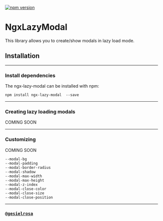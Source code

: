 [![npm version](https://badge.fury.io/js/ngx-lazy-modal.svg)](https://www.npmjs.com/package/ngx-lazy-modal)

# NgxLazyModal

This library allows you to create/show modals in lazy load mode.

## Installation

<hr>

### Install dependencies

The ngx-lazy-modal can be installed with npm:

`npm install ngx-lazy-modal  --save`

<hr>

### Creating lazy loading modals

COMING SOON

<hr>

### Customizing

COMING SOON

```
--modal-bg
--modal-padding
--modal-border-radius
--modal-shadow
--modal-max-width
--modal-max-height
--modal-z-index
--modal-close-color
--modal-close-size
--modal-close-position
```

<hr>

### [`@gesielrosa`](https://github.com/gesielrosa)
